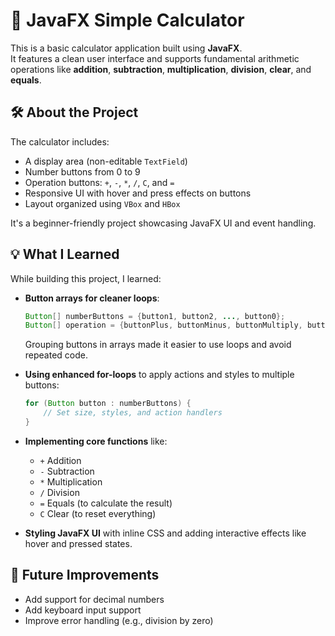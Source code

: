 
# 📱 JavaFX Simple Calculator

This is a basic calculator application built using **JavaFX**.  
It features a clean user interface and supports fundamental arithmetic operations like **addition**, **subtraction**, **multiplication**, **division**, **clear**, and **equals**.

## 🛠️ About the Project

The calculator includes:
- A display area (non-editable `TextField`)
- Number buttons from 0 to 9
- Operation buttons: `+`, `-`, `*`, `/`, `C`, and `=`
- Responsive UI with hover and press effects on buttons
- Layout organized using `VBox` and `HBox`

It's a beginner-friendly project showcasing JavaFX UI and event handling.

## 💡 What I Learned

While building this project, I learned:
- **Button arrays for cleaner loops**:
  ```java
  Button[] numberButtons = {button1, button2, ..., button0};
  Button[] operation = {buttonPlus, buttonMinus, buttonMultiply, buttonDivide};
  ```
  Grouping buttons in arrays made it easier to use loops and avoid repeated code.

- **Using enhanced for-loops** to apply actions and styles to multiple buttons:
  ```java
  for (Button button : numberButtons) {
      // Set size, styles, and action handlers
  }
  ```

- **Implementing core functions** like:
  - `+` Addition
  - `-` Subtraction
  - `*` Multiplication
  - `/` Division
  - `=` Equals (to calculate the result)
  - `C` Clear (to reset everything)

- **Styling JavaFX UI** with inline CSS and adding interactive effects like hover and pressed states.

## 🚀 Future Improvements

- Add support for decimal numbers
- Add keyboard input support
- Improve error handling (e.g., division by zero)

